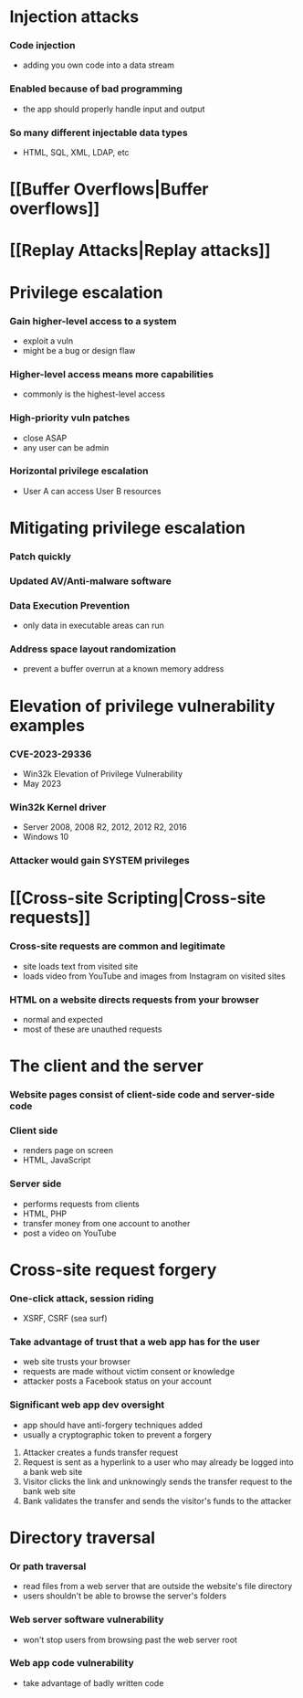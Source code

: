 # Injection attacks
### Code injection
- adding you own code into a data stream
### Enabled because of bad programming
- the app should properly handle input and output
### So many different injectable data types
- HTML, SQL, XML, LDAP, etc
# [[Buffer Overflows|Buffer overflows]]
# [[Replay Attacks|Replay attacks]]
# Privilege escalation
### Gain higher-level access to a system
- exploit a vuln
- might be a bug or design flaw
### Higher-level access means more capabilities
- commonly is the highest-level access
### High-priority vuln patches
- close ASAP
- any user can be admin
### Horizontal privilege escalation
- User A can access User B resources
# Mitigating privilege escalation
### Patch quickly
### Updated AV/Anti-malware software
### Data Execution Prevention
- only data in executable areas can run
### Address space layout randomization
- prevent a buffer overrun at a known memory address
# Elevation of privilege vulnerability examples
### CVE-2023-29336
- Win32k Elevation of Privilege Vulnerability
- May 2023
### Win32k Kernel driver
- Server 2008, 2008 R2, 2012, 2012 R2, 2016
- Windows 10
### Attacker would gain SYSTEM privileges
# [[Cross-site Scripting|Cross-site requests]]
### Cross-site requests are common and legitimate
- site loads text from visited site
- loads video from YouTube and images from Instagram on visited sites
### HTML on a website directs requests from your browser
- normal and expected
- most of these are unauthed requests
# The client and the server
### Website pages consist of client-side code and server-side code
### Client side
- renders page on screen
- HTML, JavaScript
### Server side
- performs requests from clients
- HTML, PHP
- transfer money from one account to another
- post a video on YouTube
# Cross-site request forgery
### One-click attack, session riding
- XSRF, CSRF (sea surf)
### Take advantage of trust that a web app has for the user
- web site trusts your browser
- requests are made without victim consent or knowledge
- attacker posts a Facebook status on your account
### Significant web app dev oversight
- app should have anti-forgery techniques added
- usually a cryptographic token to prevent a forgery
1. Attacker creates a funds transfer request
2. Request is sent as a hyperlink to a user who may already be logged into a bank web site
3. Visitor clicks the link and unknowingly sends the transfer request to the bank web site
4. Bank validates the transfer and sends the visitor's funds to the attacker
# Directory traversal
### Or path traversal
- read files from a web server that are outside the website's file directory
- users shouldn't be able to browse the server's folders
### Web server software vulnerability
- won't stop users from browsing past the web server root
### Web app code vulnerability
- take advantage of badly written code